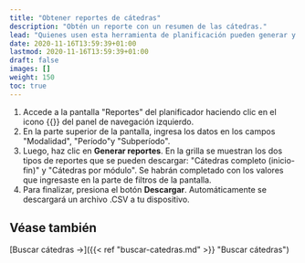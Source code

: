 ```yaml
---
title: "Obtener reportes de cátedras"
description: "Obtén un reporte con un resumen de las cátedras."
lead: "Quienes usen esta herramienta de planificación pueden generar y descargar informes detallados que ayuden a la gestión de las cátedras y los módulos de manera sencilla."
date: 2020-11-16T13:59:39+01:00
lastmod: 2020-11-16T13:59:39+01:00
draft: false
images: []
weight: 150
toc: true
---
```


1. Accede a la pantalla "Reportes" del planificador haciendo clic en el icono {{<inline-icon image="report.png" alt="report icon">}} del panel de navegación izquierdo.
1. En la parte superior de la pantalla, ingresa los datos en los campos "Modalidad", "Período"y "Subperíodo".
1. Luego, haz clic en **Generar reportes**. En la grilla se muestran los dos tipos de reportes que se pueden descargar: "Cátedras completo (inicio-fin)" y "Cátedras por módulo". Se habrán completado con los valores que ingresaste en la parte de filtros de la pantalla. 
1. Para finalizar, presiona el botón **Descargar**. Automáticamente se descargará un archivo .CSV a tu dispositivo.

## Véase también

[Buscar cátedras →]({{< ref "buscar-catedras.md" >}} "Buscar cátedras")
